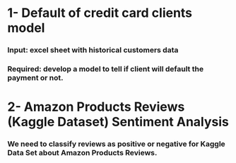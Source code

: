 # 1- Default of credit card clients model
### Input: excel sheet with historical customers data
### Required: develop a model to tell if client will default the payment or not.


# 2- Amazon Products Reviews (Kaggle Dataset) Sentiment Analysis
### We need to classify reviews as positive or negative for Kaggle Data Set about Amazon Products Reviews.
